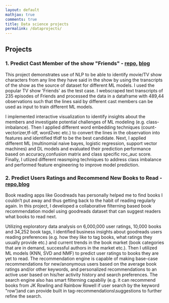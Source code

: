 ```yaml
---
layout: default
mathjax: true
comments: true
title: Data science projects
permalink: /dataprojects/
---
```

## Projects
### 1. Predict Cast Member of the show "Friends" - [repo,](https://github.com/shamafarabi/Predicting-Cast-Member-of-the-TV-show-Friends-using-NLP) [blog](https://github.com/shamafarabi/Predicting-Cast-Member-of-the-TV-show-Friends-using-NLP/blob/master/Project%20Report.ipynb)
This project demonstrates use of NLP to be able to identify movie/TV show characters from any line they have said in the show by using the transcripts of the show as the source of dataset for different ML models. I used the popular TV show 'Friends' as the test case. I webscraped text transcripts of 235 episodes of Friends and processed the data in a dataframe with 489,44 observations such that the lines said by different cast members can be used as input to train different ML models.

I implemented interactive visualization to identify insights about the members and investigate potential challenges of ML modeling (e.g. class- imbalance). Then I applied different word embedding techniques (count-vectorizer,tf-idf, word2vec etc.) to convert the lines in the observation into features and identified tfidf to be the best candidate. Next, I applied different ML (multinomial naive bayes, logistic regression, support vector machines) and DL models and evaluated their prediction performance based on accuracy,confusion matrix and class specific roc_auc score. Finally, I utlized different reasmping techniques to address class imbalance and performed feature engineering to improve model prediction.

### 2. Predict Users Ratings and Recommend New Books to Read - [repo,](Book_Recommendation_Engine)[blog](https://nbviewer.jupyter.org/github/shamafarabi/Capstone_1_Book_Recommendation/blob/master/Milestone%20Report/Milestone%20Report.ipynb)
Book reading apps like Goodreads has personally helped me to find books I couldn’t put away and thus getting back to the habit of reading regularly again. In this project, I developed a collaborative filterning based book recommendation model using goodreads dataset that can suggest readers what books to read next. 

Utilizing exploratory data analysis on  6,000,000 user ratings, 10,000 books and 34,252 book tags, I identified business insights  about goodreads users reading preferences (e.g. how they like to tag books, what ratings they usually provide etc.) and current trends in the book market (book categories that are in demand, successful authors in the market etc.). Then I utilized ML models (KNN, SVD and NMF) to predict user ratings to books they are yet to read. The recommendation engine is capable of making base-case recommendations for new/anonymous users based on the average book ratings and/or other keywords, and personalized recommendations to an active user based on his/her activity history and search preferences. The search engine also has smart filterning capabiliy (e.g. it can recommend books from JK Rowling and Rainbow Rowell if user search by the keyword "row')and can provide built in tag-recommendations\suggestions to further refine the search.
